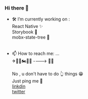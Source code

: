 ### Hi there 👋

- 🛠 I’m currently working on : <br/>
   React Native ✨<br/>
   Storybook 📖 <br/>
   mobx-state-tree 🌲 <br/>
    <br/>
    <br/>
- 📫 How to reach me: ... <br/>
  ✈🚝🛴🏍🚣‍🏊‍ ----> 🧜‍♂️ <br/>  
  No , u don't have to do 👆 things 😁 <br/> 
  Just ping me 📃 <br/>
  [linkdin](https://in.linkedin.com/in/navneet-dabral-859707117) <br/>
  [twitter](https://twitter.com/DabralNavneet) <br/>
<!--
**NavneetDabral/NavneetDabral** is a ✨ _special_ ✨ repository because its `README.md` (this file) appears on your GitHub profile.

Here are some ideas to get you started:


- 🌱 I’m currently learning ...
- 👯 I’m looking to collaborate on ...
- 🤔 I’m looking for help with ...
- 💬 Ask me about ...
- 📫 How to reach me: ...
- 😄 Pronouns: ...
- ⚡ Fun fact: ...
-->
